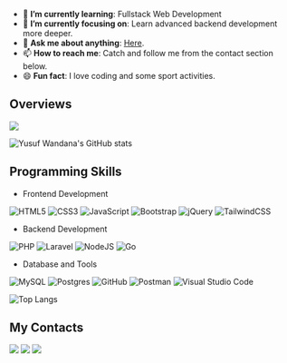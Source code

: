 <ul>
    <li>🌱 <b>I’m currently learning</b>: Fullstack Web Development</li>
    <li>🎯 <b>I’m currently focusing on</b>: Learn advanced backend development more deeper.</li>
    <li>💬 <b>Ask me about anything</b>: <a href="https://github.com/yusufwdn/yusufwdn/issues">Here</a>.</li>
    <li>📫 <b>How to reach me</b>: Catch and follow me from the contact section below.</li>
    <li>😄 <b>Fun fact</b>: I love coding and some sport activities.</li>
</ul>



## Overviews

![](https://komarev.com/ghpvc/?username=yusufwdn&color=green)

![Yusuf Wandana's GitHub stats](https://github-readme-stats.vercel.app/api?username=yusufwdn&hide=contribs,prs)



## Programming Skills

- Frontend Development

![HTML5](https://img.shields.io/badge/html5-%23E34F26.svg?style=for-the-badge&logo=html5&logoColor=white)
![CSS3](https://img.shields.io/badge/css3-%231572B6.svg?style=for-the-badge&logo=css3&logoColor=white)
![JavaScript](https://img.shields.io/badge/javascript-%23323330.svg?style=for-the-badge&logo=javascript&logoColor=%23F7DF1E)
![Bootstrap](https://img.shields.io/badge/bootstrap-%238511FA.svg?style=for-the-badge&logo=bootstrap&logoColor=white)
![jQuery](https://img.shields.io/badge/jquery-%230769AD.svg?style=for-the-badge&logo=jquery&logoColor=white)
![TailwindCSS](https://img.shields.io/badge/tailwindcss-%2338B2AC.svg?style=for-the-badge&logo=tailwind-css&logoColor=white)

- Backend Development

![PHP](https://img.shields.io/badge/php-%23777BB4.svg?style=for-the-badge&logo=php&logoColor=white)
![Laravel](https://img.shields.io/badge/laravel-%23FF2D20.svg?style=for-the-badge&logo=laravel&logoColor=white)
![NodeJS](https://img.shields.io/badge/node.js-6DA55F?style=for-the-badge&logo=node.js&logoColor=white)
![Go](https://img.shields.io/badge/go-%2300ADD8.svg?style=for-the-badge&logo=go&logoColor=white)

- Database and Tools

![MySQL](https://img.shields.io/badge/mysql-%2300f.svg?style=for-the-badge&logo=mysql&logoColor=white)
![Postgres](https://img.shields.io/badge/postgres-%23316192.svg?style=for-the-badge&logo=postgresql&logoColor=white)
![GitHub](https://img.shields.io/badge/github-%23121011.svg?style=for-the-badge&logo=github&logoColor=white)
![Postman](https://img.shields.io/badge/Postman-FF6C37?style=for-the-badge&logo=postman&logoColor=white)
![Visual Studio Code](https://img.shields.io/badge/Visual%20Studio%20Code-0078d7.svg?style=for-the-badge&logo=visual-studio-code&logoColor=white)

![Top Langs](https://github-readme-stats.vercel.app/api/top-langs/?username=yusufwdn&layout=compact)



## My Contacts

<a href="https://mail.google.com/mail/?view=cm&amp;fs=1&amp;tf=1&amp;to=yusuf.wandana1@gmail.com" target="_blank">![](https://img.shields.io/badge/Gmail-D14836?style=for-the-badge&logo=gmail&logoColor=white)</a>
<a href="https://linkedin.com/in/yusuf-wandana" target="_blank">![](https://img.shields.io/badge/LinkedIn-0077B5?style=for-the-badge&logo=linkedin&logoColor=white)</a>
<a href="https://yusufwdn.github.io">![](https://img.shields.io/badge/website-000000?style=for-the-badge&logo=About.me&logoColor=white)</a>
